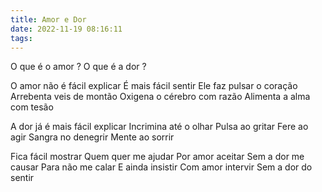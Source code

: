 ```yaml
---
title: Amor e Dor
date: 2022-11-19 08:16:11
tags:
---
```

O que é o amor ?
O que é a dor ?

O amor não é fácil explicar
É mais fácil sentir
Ele faz pulsar o coração
Arrebenta veis de montão
Oxigena o cérebro com razão
Alimenta a alma com tesão

A dor já é mais fácil explicar
Incrimina até o olhar
Pulsa ao gritar
Fere ao agir
Sangra no denegrir
Mente ao sorrir

Fica fácil mostrar
Quem quer me ajudar
Por amor aceitar
Sem a dor me causar
Para não me calar
E ainda insistir
Com amor intervir
Sem a dor do sentir